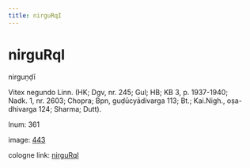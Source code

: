 ```yaml
---
title: nirguRqI
---
```


# nirguRqI

nirguṇḍī  <div n="P" />Vitex negundo Linn. (HK; Dgv, nr. 245; Gul; HB; KB 3, p. 1937-1940; <div n="lb" />Nadk. 1, nr. 2603; Chopra; Bpn, guḍūcyādivarga 113; Bt.; Kai.Nigh., oṣa- <div n="lb" />dhivarga 124; Sharma; Dutt).

lnum: 361

image: [443](https://www.sanskrit-lexicon.uni-koeln.de/scans/csl-apidev/servepdf.php?dict=snp&page=443)

cologne link: [nirguRqI](https://sanskrit-lexicon.uni-koeln.de/scans/csl-apidev/getword.php?dict=snp&key=nirguRqI)


